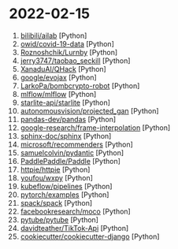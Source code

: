 # 2022-02-15

1. [bilibili/ailab](https://github.com/bilibili/ailab "") [Python]
2. [owid/covid-19-data](https://github.com/owid/covid-19-data "Data on COVID-19 (coronavirus) cases, deaths, hospitalizations, tests • All countries • Updated daily by Our World in Data") [Python]
3. [Roznoshchik/Lurnby](https://github.com/Roznoshchik/Lurnby "A tool for active reading and personal knowledge management") [Python]
4. [jerry3747/taobao_seckill](https://github.com/jerry3747/taobao_seckill "淘宝、天猫半价抢购，抢电视、抢茅台，干死黄牛党") [Python]
5. [XanaduAI/QHack](https://github.com/XanaduAI/QHack "QHack—The one-of-a-kind quantum computing hackathon") [Python]
6. [google/evojax](https://github.com/google/evojax "") [Python]
7. [LarkoPa/bombcrypto-robot](https://github.com/LarkoPa/bombcrypto-robot "Python bot to automate BombCrypto game. Updated 01.02.2022. Logs in to the game, reconnects when needed, closes error warnings, sends heroes to work or home automatically, has Telegram integration and lets you know by message or call if the farm stop. It is fully open source and free, compatible with Windows and Ubuntu.") [Python]
8. [mlflow/mlflow](https://github.com/mlflow/mlflow "Open source platform for the machine learning lifecycle") [Python]
9. [starlite-api/starlite](https://github.com/starlite-api/starlite "Light, Flexible and Extensible ASGI API framework") [Python]
10. [autonomousvision/projected_gan](https://github.com/autonomousvision/projected_gan "[NeurIPS'21] Projected GANs Converge Faster") [Python]
11. [pandas-dev/pandas](https://github.com/pandas-dev/pandas "Flexible and powerful data analysis / manipulation library for Python, providing labeled data structures similar to R data.frame objects, statistical functions, and much more") [Python]
12. [google-research/frame-interpolation](https://github.com/google-research/frame-interpolation "FILM: Frame Interpolation for Large Motion, In arXiv 2022.") [Python]
13. [sphinx-doc/sphinx](https://github.com/sphinx-doc/sphinx "Main repository for the Sphinx documentation builder") [Python]
14. [microsoft/recommenders](https://github.com/microsoft/recommenders "Best Practices on Recommendation Systems") [Python]
15. [samuelcolvin/pydantic](https://github.com/samuelcolvin/pydantic "Data parsing and validation using Python type hints") [Python]
16. [PaddlePaddle/Paddle](https://github.com/PaddlePaddle/Paddle "PArallel Distributed Deep LEarning: Machine Learning Framework from Industrial Practice （『飞桨』核心框架，深度学习&机器学习高性能单机、分布式训练和跨平台部署）") [Python]
17. [httpie/httpie](https://github.com/httpie/httpie "As easy as /aitch-tee-tee-pie/ 🥧 Modern, user-friendly command-line HTTP client for the API era. JSON support, colors, sessions, downloads, plugins & more. https://twitter.com/httpie") [Python]
18. [youfou/wxpy](https://github.com/youfou/wxpy "微信机器人 / 可能是最优雅的微信个人号 API ✨✨") [Python]
19. [kubeflow/pipelines](https://github.com/kubeflow/pipelines "Machine Learning Pipelines for Kubeflow") [Python]
20. [pytorch/examples](https://github.com/pytorch/examples "A set of examples around pytorch in Vision, Text, Reinforcement Learning, etc.") [Python]
21. [spack/spack](https://github.com/spack/spack "A flexible package manager that supports multiple versions, configurations, platforms, and compilers.") [Python]
22. [facebookresearch/moco](https://github.com/facebookresearch/moco "PyTorch implementation of MoCo: https://arxiv.org/abs/1911.05722") [Python]
23. [pytube/pytube](https://github.com/pytube/pytube "A lightweight, dependency-free Python library (and command-line utility) for downloading YouTube Videos.") [Python]
24. [davidteather/TikTok-Api](https://github.com/davidteather/TikTok-Api "The Unofficial TikTok API Wrapper In Python") [Python]
25. [cookiecutter/cookiecutter-django](https://github.com/cookiecutter/cookiecutter-django "Cookiecutter Django is a framework for jumpstarting production-ready Django projects quickly.") [Python]
